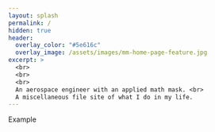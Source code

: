 ```yaml
---
layout: splash
permalink: /
hidden: true
header:
  overlay_color: "#5e616c"
  overlay_image: /assets/images/mm-home-page-feature.jpg
excerpt: > 
  <br>
  <br>
  <br>
  An aerospace engineer with an applied math mask. <br>
  A miscellaneous file site of what I do in my life.
---
```


Example
